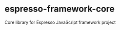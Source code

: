 espresso-framework-core
=======================

Core library for Espresso JavaScript framework project